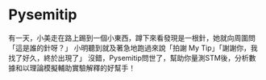 # Pysemitip

有一天，小美走在路上踢到一個小東西，蹲下來看發現是一根針，她就向周圍問「這是誰的針呀？」
小明聽到就及著急地跑過來說「拍謝 My Tip」「謝謝你，我找了好久，終於出現了」
沒錯，Pysemitip問世了，幫助你量測STM後，分析數據和以理論模擬輔助實驗解釋的好幫手！
